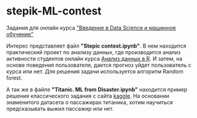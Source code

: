 # stepik-ML-contest
Задания для онлайн курса ["Введение в Data Science и машинное обучение"](https://stepik.org/course/4852)

Интерес представляет файл **"Stepic contest.ipynb"**. В нем находится практический проект по анализу данных, где производится анализ активности студентов онлайн курса [Анализ данных в R](https://stepik.org/course/129/syllabus). И затем, на основе поведения пользователя, дается прогноз уйдет пользователь с курса или нет. Для решения задачи используется алгоритм Random forest.

А так же в файле **"Titanic. ML from Disaster.ipynb"** находится пример решения классического задания с сайта [kaggle](https://www.kaggle.com/c/titanic/overview).  На основании знаменитого датасета о пассажирах титаника, хотим научиться предсказывать выжил пассажир или нет. 
